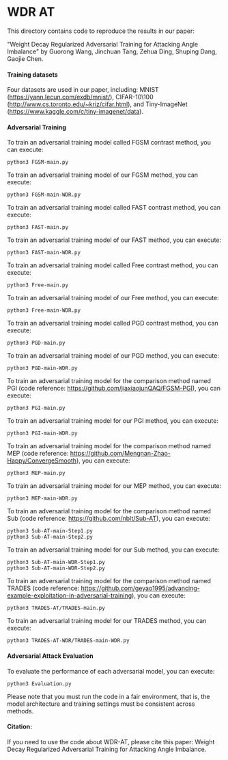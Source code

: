 # WDR AT
This directory contains code to reproduce the results in our paper:

"Weight Decay Regularized Adversarial Training for Attacking Angle Imbalance" by Guorong Wang, Jinchuan Tang, Zehua Ding, Shuping Dang, Gaojie Chen.

#### Training datasets
Four datasets are used in our paper, including: MNIST (https://yann.lecun.com/exdb/mnist/), CIFAR-10\100 (http://www.cs.toronto.edu/~kriz/cifar.html), and Tiny-ImageNet (https://www.kaggle.com/c/tiny-imagenet/data).

#### Adversarial Training
To train an adversarial training model called FGSM contrast method, you can execute:
```
python3 FGSM-main.py
```

To train an adversarial training model of our FGSM method, you can execute:
```
python3 FGSM-main-WDR.py
```

To train an adversarial training model called FAST contrast method, you can execute:
```
python3 FAST-main.py
```

To train an adversarial training model of our FAST method, you can execute:
```
python3 FAST-main-WDR.py
```

To train an adversarial training model called Free contrast method, you can execute:
```
python3 Free-main.py
```

To train an adversarial training model of our Free method, you can execute:
```
python3 Free-main-WDR.py
```

To train an adversarial training model called PGD contrast method, you can execute:
```
python3 PGD-main.py
```

To train an adversarial training model of our PGD method, you can execute:
```
python3 PGD-main-WDR.py
```

To train an adversarial training model for the comparison method named PGI (code reference: https://github.com/jiaxiaojunQAQ/FGSM-PGI), you can execute:
```
python3 PGI-main.py
```

To train an adversarial training model for our PGI method, you can execute:
```
python3 PGI-main-WDR.py
```

To train an adversarial training model for the comparison method named MEP (code reference: https://github.com/Mengnan-Zhao-Happy/ConvergeSmooth), you can execute:
```
python3 MEP-main.py
```

To train an adversarial training model for our MEP method, you can execute:
```
python3 MEP-main-WDR.py
```

To train an adversarial training model for the comparison method named Sub (code reference: https://github.com/nblt/Sub-AT), you can execute:
```
python3 Sub-AT-main-Step1.py
python3 Sub-AT-main-Step2.py
```

To train an adversarial training model for our Sub method, you can execute:
```
python3 Sub-AT-main-WDR-Step1.py
python3 Sub-AT-main-WDR-Step2.py
```

To train an adversarial training model for the comparison method named TRADES (code reference: https://github.com/geyao1995/advancing-example-exploitation-in-adversarial-training), you can execute:
```
python3 TRADES-AT/TRADES-main.py
```

To train an adversarial training model for our TRADES method, you can execute:
```
python3 TRADES-AT-WDR/TRADES-main-WDR.py
```

#### Adversarial Attack Evaluation
To evaluate the performance of each adversarial model, you can execute:
```
python3 Evaluation.py
```

Please note that you must run the code in a fair environment, that is, the model architecture and training settings must be consistent across methods.

#### Citation:
If you need to use the code about WDR-AT, please cite this paper: Weight Decay Regularized Adversarial Training for Attacking Angle Imbalance.
